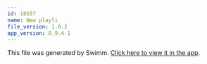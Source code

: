 ```yaml
---
id: i8b5f
name: New playli
file_version: 1.0.2
app_version: 0.9.4-1
---
```


This file was generated by Swimm. [Click here to view it in the app](http://localhost:5000/repos/Z2l0aHViJTNBJTNBc3Rva2Utd2VhdGhlciUzQSUzQUFkZGllQ29oZW4=/playlists/i8b5f).
